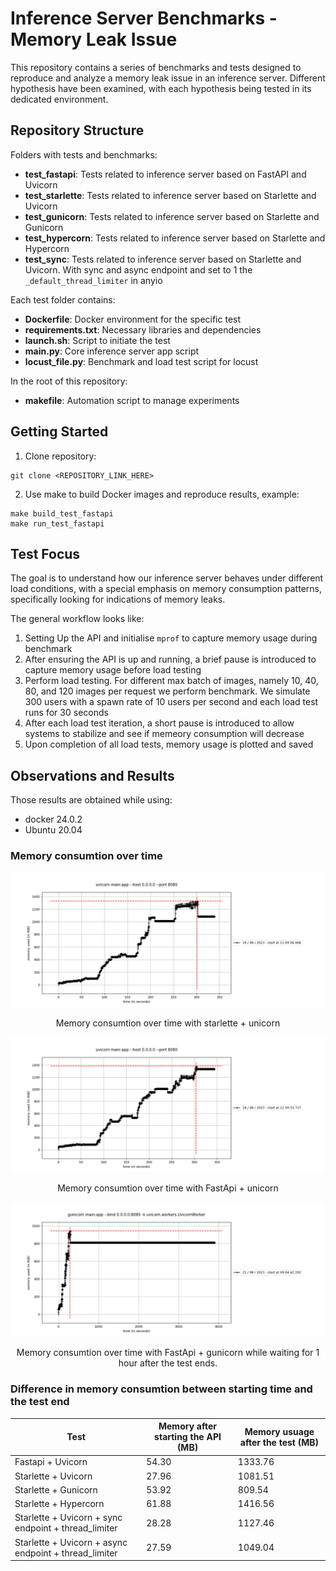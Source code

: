 # Inference Server Benchmarks - Memory Leak Issue
This repository contains a series of benchmarks and tests designed to reproduce and analyze a memory leak issue in an inference server. Different hypothesis have been examined, with each hypothesis being tested in its dedicated environment.

## Repository Structure
Folders with tests and benchmarks:
- **test_fastapi**: Tests related to inference server based on FastAPI and Uvicorn
- **test_starlette**: Tests related to inference server based on Starlette and Uvicorn
- **test_gunicorn**: Tests related to inference server based on Starlette and Gunicorn
- **test_hypercorn**: Tests related to inference server based on Starlette and Hypercorn
- **test_sync**: Tests related to inference server based on Starlette and Uvicorn. With sync and async endpoint and set to 1 the `_default_thread_limiter` in anyio

Each test folder contains:
- **Dockerfile**: Docker environment for the specific test
- **requirements.txt**: Necessary libraries and dependencies
- **launch.sh**: Script to initiate the test
- **main.py**: Core inference server app script
- **locust_file.py**: Benchmark and load test script for locust

In the root of this repository:
- **makefile**: Automation script to manage experiments 

## Getting Started
1. Clone repository:
```
git clone <REPOSITORY_LINK_HERE>
```

2. Use make to build Docker images and reproduce results, example:
```
make build_test_fastapi
make run_test_fastapi
```

## Test Focus
The goal is to understand how our inference server behaves under different load conditions, with a special emphasis on memory consumption patterns, specifically looking for indications of memory leaks.

The general workflow looks like:
1. Setting Up the API and initialise `mprof` to capture memory usage during benchmark
2. After ensuring the API is up and running, a brief pause is introduced to capture memory usage before load testing
3. Perform load testing. For different max batch of images, namely 10, 40, 80, and 120 images per request we perform benchmark. We simulate 300 users with a spawn rate of 10 users per second and each load test runs for 30 seconds
4. After each load test iteration, a short pause is introduced to allow systems to stabilize and see if memeory consumption will decrease
5. Upon completion of all load tests, memory usage is plotted and saved  

## Observations and Results
Those results are obtained while using:
- docker 24.0.2
- Ubuntu 20.04

### Memory consumtion over time 
![memory profiler](test_starlette/memory_uvicorn.png)
 <p align=center> Memory consumtion over time with starlette + unicorn

![memory profiler](test_fastapi/memory_fastapi.png)
 <p align=center> Memory consumtion over time with FastApi + unicorn

![memory profiler](test_gunicorn/memory_gunicorn_60m.png)
 <p align=center> Memory consumtion over time with FastApi + gunicorn while waiting for 1 hour after the test ends. 


### Difference in memory consumtion between starting time and the test end

Test |Memory after starting the API (MB) | Memory usuage after the test (MB)
--- | --- | --- |
Fastapi + Uvicorn | 54.30 | 1333.76|
Starlette + Uvicorn | 27.96 | 1081.51|
Starlette + Gunicorn | 53.92 | 809.54|
Starlette + Hypercorn | 61.88 | 1416.56|
Starlette + Uvicorn + sync endpoint + thread_limiter | 28.28 | 1127.46 | 
Starlette + Uvicorn + async endpoint + thread_limiter | 27.59 | 1049.04 | 
